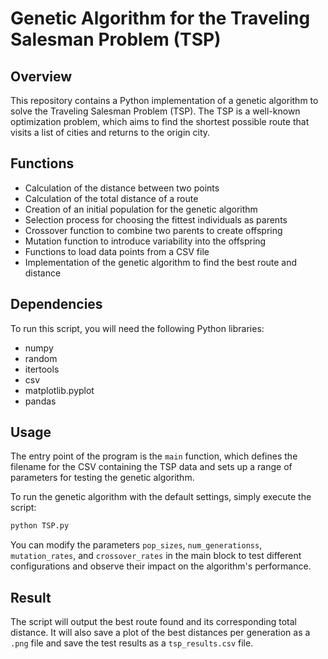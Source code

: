 # Genetic Algorithm for the Traveling Salesman Problem (TSP)

## Overview

This repository contains a Python implementation of a genetic algorithm to solve the Traveling Salesman Problem (TSP). The TSP is a well-known optimization problem, which aims to find the shortest possible route that visits a list of cities and returns to the origin city.

## Functions

- Calculation of the distance between two points
- Calculation of the total distance of a route
- Creation of an initial population for the genetic algorithm
- Selection process for choosing the fittest individuals as parents
- Crossover function to combine two parents to create offspring
- Mutation function to introduce variability into the offspring
- Functions to load data points from a CSV file
- Implementation of the genetic algorithm to find the best route and distance

## Dependencies

To run this script, you will need the following Python libraries:

- numpy
- random
- itertools
- csv
- matplotlib.pyplot
- pandas



## Usage

The entry point of the program is the `main` function, which defines the filename for the CSV containing the TSP data and sets up a range of parameters for testing the genetic algorithm.

To run the genetic algorithm with the default settings, simply execute the script:

```bash
python TSP.py
```

You can modify the parameters `pop_sizes`, `num_generationss`, `mutation_rates`, and `crossover_rates` in the main block to test different configurations and observe their impact on the algorithm's performance.

## Result

The script will output the best route found and its corresponding total distance. It will also save a plot of the best distances per generation as a `.png` file and save the test results as a `tsp_results.csv` file.

